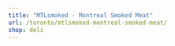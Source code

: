 ```yaml
---
title: "MTLsmoked - Montreal Smoked Meat"
url: /toronto/mtlsmoked-montreal-smoked-meat/
shop: deli
---
```

